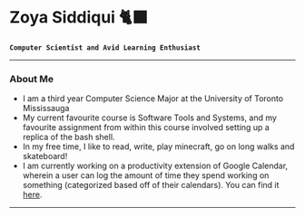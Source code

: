 # Zoya Siddiqui 🐈‍⬛

**`Computer Scientist and Avid Learning Enthusiast`**

---

### About Me
- I am a third year Computer Science Major at the University of Toronto Mississauga
- My current favourite course is Software Tools and Systems, and my favourite assignment from within this course involved setting up a replica of the bash shell. 
- In my free time, I like to read, write, play minecraft, go on long walks and skateboard!
- I am currently working on a productivity extension of Google Calendar, wherein a user can log the amount of time they spend working on something (categorized based off of their calendars). You can find it [here](https://github.com/zoyasiddiqui/Calendar-Productivity-Tracker.git).

---

<!--
Uncomment this if you want this section in your profile

### Past, Present, and Future
**In high school**, I was torn in two different directions: Computer Science and the Arts. I love to be creative and I really enjoyed coding. Right up until I accepted my offer to UTM, I was worried about possibly being unhappy in Computer Science. However, as soon as I came into the program, I was sure about my decision. I have come to find that creativity can take many forms, and the ability to take an idea and turn it into a functioning project is priceless. 

**Currently, in university**, I am working on learning as much as I possibly can. Though I have yet to pick a specific field, I find many concepts in Computer Science to be extremely fascinating. I have thoroughly enjoyed all of my math courses up to this point, and also loved taking *Data Structures and Algorithms*, despite its difficulty. So far, my favourite courses have been *Introduction to Software Design* and *Software Tools and Systems*, and learning Java and C has opened me up to the many, many possible projects I can make. 

**After university**, I hope to pursue a technical field that I am really passionate about. Currently, I am still working on discovering which field may be best for me. I am fascinated by the world of AI and Machine Learning, but Information Security has also recently peaked my interest. At the moment, I am most interested in Computer Vision and Computer Animation. 
-->

<!--
**zoyasiddiqui/zoyasiddiqui** is a ✨ _special_ ✨ repository because its `README.md` (this file) appears on your GitHub profile.

Here are some ideas to get you started:

- 🔭 I’m currently working on ...
- 🌱 I’m currently learning ...
- 👯 I’m looking to collaborate on ...
- 🤔 I’m looking for help with ...
- 💬 Ask me about ...
- 📫 How to reach me: ...
- 😄 Pronouns: ...
- ⚡ Fun fact: ...
-->
